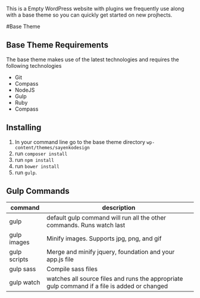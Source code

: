 This is a Empty WordPress website with plugins we frequently use along with a base theme so you can quickly get started on new projhects.

#Base Theme

## Base Theme Requirements
The base theme makes use of the latest technologies and requires the following technologies
- Git
- Compass
- NodeJS
- Gulp
- Ruby
- Compass
 
## Installing
1. In your command line go to the base theme directory `wp-content/themes/sayenkodesign`
2. run `composer install`
3. run `npm install` 
4. run `bower install`
5. run `gulp`.

## Gulp Commands
| command | description |
| ------- | ----------- |
| gulp | default gulp command will run all the other commands. Runs watch last |
| gulp images | Minify images. Supports jpg, png, and gif |
| gulp scripts | Merge and minify jquery, foundation and your app.js file |
| gulp sass | Compile sass files
| gulp watch | watches all source files and runs the appropriate gulp command if a file is added or changed |
